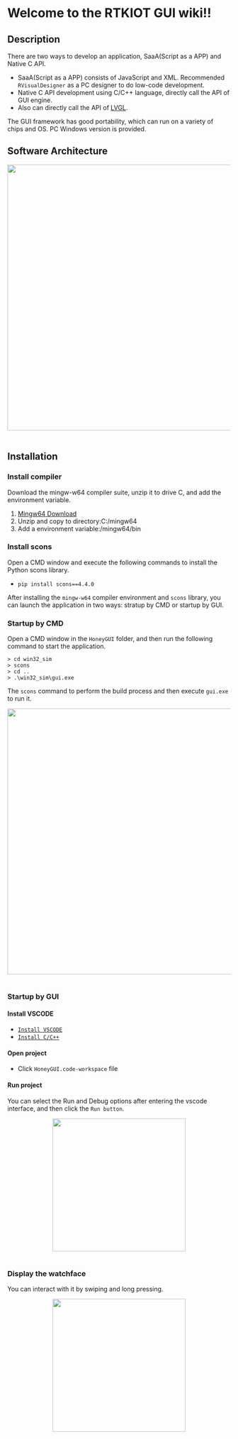 # **Welcome to the RTKIOT GUI wiki!!**
## Description

There are two ways to develop an application, SaaA(Script as a APP) and Native C API.
- SaaA(Script as a APP) consists of JavaScript and XML. Recommended ```RVisualDesigner``` as a  PC designer to do low-code development.
- Native C API development using C/C++ language, directly call the API of GUI engine.
- Also can directly call the API of [LVGL](https://lvgl.io/).

The GUI framework has good portability, which can run on a variety of chips and OS. PC Windows version is provided.

## Software Architecture


<div align=center><img width= "600" src ="https://foruda.gitee.com/images/1698215110757026070/a3648515_10088396.png"/></div><br/>


## Installation

### Install compiler
Download the mingw-w64 compiler suite, unzip it to drive C, and add the environment variable.
1.  [Mingw64 Download](https://sourceforge.net/projects/mingw-w64/files/Toolchains%20targetting%20Win64/Personal%20Builds/mingw-builds/8.1.0/threads-posix/sjlj/x86_64-8.1.0-release-posix-sjlj-rt_v6-rev0.7z)
2.  Unzip and copy to directory:C:/mingw64
3.  Add a environment variable:/mingw64/bin

### Install scons
Open a CMD window and execute the following commands to install the Python scons library.
- ```pip install scons==4.4.0```

After installing the `mingw-w64` compiler environment and `scons` library, you can launch the application in two ways: stratup by CMD or startup by GUI.

### Startup by CMD
Open a CMD window in the `HoneyGUI` folder, and then run the following command to start the application.

```shell
> cd win32_sim
> scons
> cd ..
> .\win32_sim\gui.exe
```
The `scons` command to perform the build process and then execute `gui.exe` to run it.


<div align=center><img width= "600"  src ="https://foruda.gitee.com/images/1699429582680903862/9a73ac31_13671125.png"/></div><br/>


### Startup by GUI

#### Install VSCODE
   - [```Install VSCODE```](https://code.visualstudio.com/)
   - [```Install C/C++```](https://marketplace.visualstudio.com/items?itemName=ms-vscode.cpptools)

#### Open project
   - Click ```HoneyGUI.code-workspace``` file

#### Run project
You can select the Run and Debug options after entering the vscode interface, and then click the `Run button`.


<div align=center><img width="300" src ="https://foruda.gitee.com/images/1699582639386992543/b2078d27_13671125.png"/></div><br/>


### Display the watchface
You can interact with it by swiping and long pressing.


<div align=center><img width="300" src ="https://foruda.gitee.com/images/1698286583110259632/b48ad0af_10088396.png"/></div><br/>

